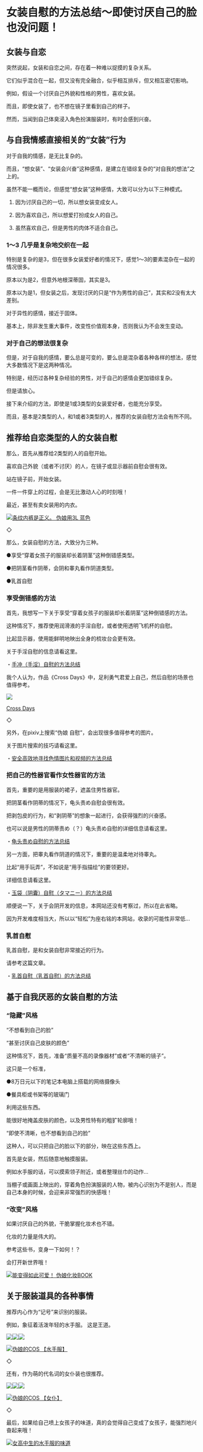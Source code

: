 # 女装自慰的方法总结～即使讨厌自己的脸也没问题！ [​](#女装自慰的方法总结-即使讨厌自己的脸也没问题)

## 女装与自恋 [​](#女装与自恋)

突然说起，女装和自恋之间，存在着一种难以捉摸的复杂关系。

它们似乎混合在一起，但又没有完全融合，似乎相互排斥，但又相互密切影响。

例如，假设一个讨厌自己外貌和性格的男性，喜欢女装。

而且，即使女装了，也不想在镜子里看到自己的样子。

然而，当闻到自己体臭浸入角色扮演服装时，有时会感到兴奋。

## 与自我情感直接相关的“女装”行为 [​](#与自我情感直接相关的-女装-行为)

对于自我的情感，是无比复杂的。

而且，“想女装”、“女装会兴奋”这种感情，是建立在错综复杂的“对自我的想法”之上的。

虽然不能一概而论，但感觉“想女装”这种感情，大致可以分为以下三种模式。

1.  因为讨厌自己的一切，所以想女装变成女人。
    
2.  因为喜欢自己，所以想爱打扮成女人的自己。
    
3.  虽然喜欢自己，但是男性的肉体不适合自己。
    

### 1～3 几乎是复杂地交织在一起 [​](#_1-3-几乎是复杂地交织在一起)

特别是复杂的是3，但在很多女装爱好者的情况下，感觉1～3的要素混杂在一起的情况很多。

原本以为是2，但意外地根深蒂固，其实是3。

原本以为是1，但女装之后，发现讨厌的只是“作为男性的自己”，其实和2没有太大差别。

对于异性的感情，接近于固体。

基本上，除非发生重大事件，改变性价值观本身，否则我认为不会发生变动。

### 对于自己的想法很复杂 [​](#对于自己的想法很复杂)

但是，对于自我的感情，要么总是可变的，要么总是混杂着各种各样的想法，感觉大多数情况下是这两种情况。

特别是，经历过各种复杂经验的男性，对于自己的感情会更加错综复杂。

但是请放心。

接下来介绍的方法，即使是1或3类型的女装爱好者，也能充分享受。

而且，基本是2类型的人，和1或者3类型的人，推荐的女装自慰方法会有所不同。

## 推荐给自恋类型的人的女装自慰 [​](#推荐给自恋类型的人的女装自慰)

那么，首先从推荐给2类型的人的自慰开始。

喜欢自己外貌（或者不讨厌）的人，在镜子或显示器前自慰会很有效。

站在镜子前，开始女装。

一件一件穿上的过程，会是无比激动人心的时刻哦！

最近，甚至有卖女装用的内衣。

[![](https://img.e-nls.com/pict_pc/1_1459142334_m_B9gkg.jpg)条纹内裤是正义。 伪娘用3L 蓝色](https://www.e-nls.com/access.php?agency_id=af486217&pcode=TMT676)

◇

那么，女装自慰的方法，大致分为三种。

●享受“穿着女孩子的服装却长着阴茎”这种倒错感类型。

●把阴茎看作阴蒂，会阴和睾丸看作阴道类型。

●乳首自慰

### 享受倒错感的方法 [​](#享受倒错感的方法)

首先，我想写一下关于享受“穿着女孩子的服装却长着阴茎”这种倒错感的方法。

这种情况下，推荐使用润滑液的手淫自慰，或者使用透明飞机杯的自慰。

比起显示器，使用能鲜明地映出全身的梳妆台会更有效。

关于手淫自慰的信息请看这里。

・[手冲（手淫）自慰的方法总结](/h-life/onanie-a/tekoki-matome.html)

我个人认为，作品《Cross Days》中，足利勇气君爱上自己，然后自慰的场景也值得参考。

[![](https://pics.dmm.co.jp/digital/pcgame/kaguya_0018/kaguya_0018ps.jpg)](https://dlsoft.dmm.co.jp/detail/kaguya_0018/AsanaYuuna-004)

[Cross Days](https://dlsoft.dmm.co.jp/detail/kaguya_0018/AsanaYuuna-004)

◇

另外，在pixiv上搜索“伪娘 自慰”，会出现很多值得参考的图片。

关于图片搜索的技巧请看这里。

・[安全高效地寻找色情图片和视频的方法总结](/h-life/onanie-a/gazou-video.html)

### 把自己的性器官看作女性器官的方法 [​](#把自己的性器官看作女性器官的方法)

首先，重要的是用服装的裙子，遮盖住男性器官。

把阴茎看作阴蒂的情况下，龟头责め自慰会很有效。

把剥包皮的行为，和“剥阴蒂”的想象一起进行，会获得强烈的兴奋感。

也可以说是男性的阴蒂责め（？）龟头责め自慰的详细信息请看这里。

・[龟头责め自慰的方法总结](/h-life/onanie-a/kitou001.html)

另一方面，把睾丸看作阴道的情况下，重要的是温柔地对待睾丸。

比起“用手玩弄”，不如说是“用手指描绘”的要领更好。

详细信息请看这里。

・[玉袋（阴囊）自慰（タマニー）的方法总结](/h-life/onanie-a/tamabukuro.html)

顺便说一下，关于会阴开发的信息，本网站还没有考察过，所以在此省略。

因为开发难度相当大，所以以“轻松”为座右铭的本网站，收录的可能性非常低…

### 乳首自慰 [​](#乳首自慰)

乳首自慰，是和女装自慰非常接近的行为。

请参考这篇文章。

・[乳首自慰（乳首自慰）的方法总结](/h-life/onanie-a/chikubi003.html)

## 基于自我厌恶的女装自慰的方法 [​](#基于自我厌恶的女装自慰的方法)

### “隐藏”风格 [​](#隐藏-风格)

“不想看到自己的脸”

“甚至讨厌自己皮肤的颜色”

这种情况下，首先，准备“质量不高的录像器材”或者“不清晰的镜子”。

这只是一个标准，

●8万日元以下的笔记本电脑上搭载的网络摄像头

●餐具柜或书架等的玻璃门

利用这些东西。

能很好地掩盖皮肤的颜色，以及男性特有的粗犷轮廓哦！

“即使不清晰，也不想看到自己的脸”

这种人，可以只把自己的脸以下的部分，映在这些东西上。

首先是女装，然后随意地触摸服装。

例如水手服的话，可以摸索领子附近，或者整理丝巾的动作…

当棚子或画面上映出的，穿着角色扮演服装的人物，被内心识别为不是别人，而是自己本身的时候，会迎来非常强烈的快感哦！

### “改变”风格 [​](#改变-风格)

如果讨厌自己的外貌，干脆掌握化妆术也不错。

化妆的力量是伟大的。

参考这些书，变身一下如何！？

会打开新世界哦！

[![](https://img.e-nls.com/pict_pc/1_1398412519_m_RKYDp.jpg)能变得如此可爱！ 伪娘化妆BOOK](https://www.e-nls.com/access.php?agency_id=af486217&pcode=SA007)

## 关于服装道具的各种事情 [​](#关于服装道具的各种事情)

推荐内心作为“记号”来识别的服装。

例如，象征着活泼年轻的水手服。 这是王道。

[![](//ad.jp.ap.valuecommerce.com/servlet/gifbanner?sid=3330145&pid=884492642)![](https://www.onanie-analyzer.com/gazou/sailor.jpg)![](https://www.onanie-analyzer.com/gazou/sailor.jpg)](//ck.jp.ap.valuecommerce.com/servlet/referral?sid=3330145&pid=884492642&vc_url=https%3A%2F%2Fwww.ms-online.co.jp%2Fcostume-genre-female_clothing%2FTOY-9907272%2F)

[![](//ad.jp.ap.valuecommerce.com/servlet/gifbanner?sid=3330145&pid=884492642)伪娘的COS 【水手服】](//ck.jp.ap.valuecommerce.com/servlet/referral?sid=3330145&pid=884492642&vc_url=https%3A%2F%2Fwww.ms-online.co.jp%2Fcostume-genre-female_clothing%2FTOY-9907272%2F)

◇

还有，作为萌的代名词的女仆装也很推荐。

[![](//ad.jp.ap.valuecommerce.com/servlet/gifbanner?sid=3330145&pid=884492642)![](https://www.onanie-analyzer.com/gazou/maid.jpg)![](https://www.onanie-analyzer.com/gazou/maid.jpg)](//ck.jp.ap.valuecommerce.com/servlet/referral?sid=3330145&pid=884492642&vc_url=https%3A%2F%2Fwww.ms-online.co.jp%2Fcostume-genre-female_clothing%2FTOY-9907268%2F)

[![](//ad.jp.ap.valuecommerce.com/servlet/gifbanner?sid=3330145&pid=884492642)伪娘的COS 【女仆】](//ck.jp.ap.valuecommerce.com/servlet/referral?sid=3330145&pid=884492642&vc_url=https%3A%2F%2Fwww.ms-online.co.jp%2Fcostume-genre-female_clothing%2FTOY-9907268%2F)

◇

最后，如果给自己喷上女孩子的味道，真的会觉得自己变成了女孩子，能强烈地兴奋起来哦！

[![](https://img.e-nls.com/pict_pc/1_1403230749_m_Zcu8G.jpg)女高中生的水手服的味道](https://www.e-nls.com/access.php?agency_id=af486217&pcode=TMT450)